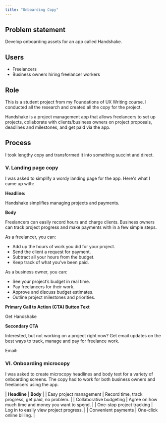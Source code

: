```yaml
---
title: "Onboarding Copy"
---
```


## Problem statement
Develop onboarding assets for an app called Handshake.

## Users
- Freelancers
- Business owners hiring freelancer workers

## Role
This is a student project from my Foundations of UX Writing course. I conducted all the research and created all the copy for the project.

Handshake is a project management app that allows freelancers to set up projects, collaborate with clients/business owners on project proposals, deadlines and milestones, and get paid via the app.

## Process
I took lengthy copy and transformed it into something succint and direct.

### V. Landing page copy
I was asked to simplify a wordy landing page for the app. Here's what I came up with:

**Headline:**

Handshake simplifies managing projects and payments.

**Body**

Freelancers can easily record hours and charge clients. Business owners can track project progress and make payments with in a few simple steps.

As a freelancer, you can:

- Add up the hours of work you did for your project.
- Send the client a request for payment.
- Subtract all your hours from the budget.
- Keep track of what you’ve been paid.

As a business owner, you can:

- See your project’s budget in real time.
- Pay freelancers for their work.
- Approve and discuss budget estimates.
- Outline project milestones and priorities.

**Primary Call to Action (CTA) Button Text**

Get Handshake

**Secondary CTA**

Interested, but not working on a project right now? Get email updates on the best ways to track, manage and pay for freelance work.

Email:

### VI. Onboarding microcopy

I was asked to create microcopy headlines and body text for a variety of onboarding screens. The copy had to work for both business owners and freelancers using the app.

| **Headline** | **Body** |
| Easy project management | Record time, track progress, get paid, no problem. |
| Collaborative budgeting | Agree on how much time and money you want to spend. |
| One-stop project tracking | Log in to easily view project progress. |
| Convenient payments | One-click online billing. |
